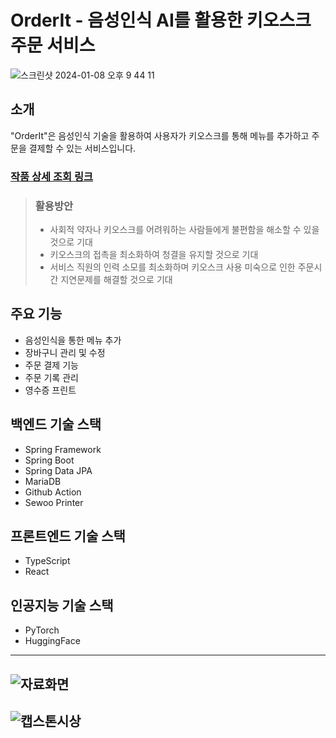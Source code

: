 # OrderIt - 음성인식 AI를 활용한 키오스크 주문 서비스

![스크린샷 2024-01-08 오후 9 44 11](https://github.com/doma17/OrderIt/assets/67214970/8dfd508c-5a5c-4d44-a04c-a3131a9d9674)

## 소개

"OrderIt"은 음성인식 기술을 활용하여 사용자가 키오스크를 통해 메뉴를 추가하고 주문을 결제할 수 있는 서비스입니다.

### [작품 상세 조회 링크](https://www.ideaboom.net/project/project/view?seq=1601&comp_seq=94&search_keyword=%EC%98%A4%EB%8D%94&data_seq[]=1&data_seq[]=2&data_seq[]=3&data_seq[]=4&data_seq[]=5&data_seq[]=6&data_seq[]=7&data_seq[]=8&data_seq[]=9&data_seq[]=10&data_seq[]=11&data_seq[]=12&data_seq[]=13&order=reg)

> ### 활용방안
> - 사회적 약자나 키오스크를 어려워하는 사람들에게 불편함을 해소할 수 있을 것으로 기대
> - 키오스크의 접촉을 최소화하여 청결을 유지할 것으로 기대
> - 서비스 직원의 인력 소모를 최소화하며 키오스크 사용 미숙으로 인한 주문시간 지연문제를 해결할 것으로 기대

## 주요 기능

- 음성인식을 통한 메뉴 추가
- 장바구니 관리 및 수정
- 주문 결제 기능
- 주문 기록 관리
- 영수증 프린트

## 백엔드 기술 스택

- Spring Framework
- Spring Boot
- Spring Data JPA
- MariaDB
- Github Action
- Sewoo Printer

## 프론트엔드 기술 스택

- TypeScript
- React

## 인공지능 기술 스택

- PyTorch
- HuggingFace

---
![자료화면](https://github.com/user-attachments/assets/f262b475-17aa-4d2e-834b-aea089f5bed4)
---
![캡스톤시상](https://github.com/user-attachments/assets/c0c54723-31ab-4d50-a8cc-0419101ea3d7)
---


